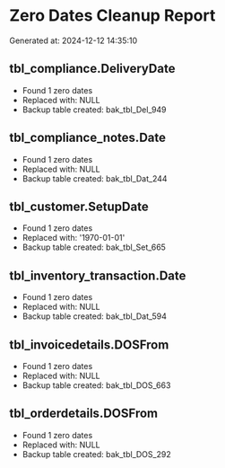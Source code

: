 # Zero Dates Cleanup Report

Generated at: 2024-12-12 14:35:10


## tbl_compliance.DeliveryDate
- Found 1 zero dates
- Replaced with: NULL
- Backup table created: bak_tbl_Del_949

## tbl_compliance_notes.Date
- Found 1 zero dates
- Replaced with: NULL
- Backup table created: bak_tbl_Dat_244

## tbl_customer.SetupDate
- Found 1 zero dates
- Replaced with: '1970-01-01'
- Backup table created: bak_tbl_Set_665

## tbl_inventory_transaction.Date
- Found 1 zero dates
- Replaced with: NULL
- Backup table created: bak_tbl_Dat_594

## tbl_invoicedetails.DOSFrom
- Found 1 zero dates
- Replaced with: NULL
- Backup table created: bak_tbl_DOS_663

## tbl_orderdetails.DOSFrom
- Found 1 zero dates
- Replaced with: NULL
- Backup table created: bak_tbl_DOS_292